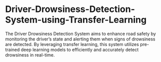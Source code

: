 # Driver-Drowsiness-Detection-System-using-Transfer-Learning
The Driver Drowsiness Detection System aims to enhance road safety by monitoring the driver’s state and alerting them when signs of drowsiness are detected. By leveraging transfer learning, this system utilizes pre-trained deep learning models to efficiently and accurately detect drowsiness in real-time.
